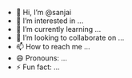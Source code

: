 - 👋 Hi, I’m @sanjai
- 👀 I’m interested in ...
- 🌱 I’m currently learning ...
- 💞️ I’m looking to collaborate on ...
- 📫 How to reach me ...
- 😄 Pronouns: ...
- ⚡ Fun fact: ...

<!---
tentasan/tentasan is a ✨ special ✨ repository because its `README.md` (this file) appears on your GitHub profile.
You can click the Preview link to take a look at your changes.
--->
